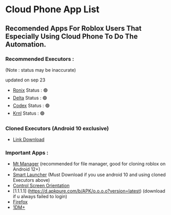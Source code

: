 # Cloud Phone App List

## Recomended Apps For Roblox Users That Especially Using Cloud Phone To Do The Automation.

### Recommended Executors :

(Note : status may be inaccurate)

updated on sep 23

- [Ronix](https://wearedevs.net/d/ronix) Status : 🟢
- [Delta](https://deltaexploits.gg/delta-executor-android) Status : 🟢
- [Codex](https://codex.lol/android) Status : 🟢
- [Krnl](https://krnl.cat) Status : 🟢

### Cloned Executors (Android 10 exclusive)

- [Link Download](https://gofile.io/d/SQ5n4H)

### Important Apps :

- [Mt Manager](https://d.apkpure.com/b/APK/bin.mt.plus?version=latest) (recommended for file manager, good for cloning roblox on Android 12+)
- [Smart Launcher](https://d.apkpure.com/b/APK/ginlemon.flowerfree?version=latest) (Must Download if you use android 10 and using cloned Executors above)
- [Control Screen Orientation](https://d.apkpure.com/b/APK/ahapps.controlthescreenorientation?version=latest)
- [1.1.1.1] (https://d.apkpure.com/b/APK/o.o.o.o?version=latest) (download if u always failed to login)
- [Firefox](https://d.apkpure.com/b/APK/org.mozilla.firefox?version=latest)
- [1DM+](https://s1.spiderdown.com/1DM/1DM%2B%20v18.2%20%28Patched%29.apk)
